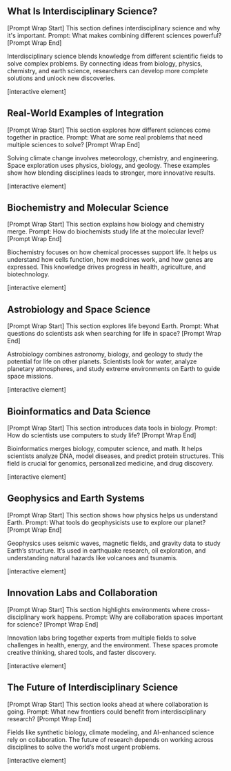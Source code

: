 ## What Is Interdisciplinary Science?

\[Prompt Wrap Start]
This section defines interdisciplinary science and why it's important. Prompt: What makes combining different sciences powerful?
\[Prompt Wrap End]

Interdisciplinary science blends knowledge from different scientific fields to solve complex problems. By connecting ideas from biology, physics, chemistry, and earth science, researchers can develop more complete solutions and unlock new discoveries.

\[interactive element]

## Real-World Examples of Integration

\[Prompt Wrap Start]
This section explores how different sciences come together in practice. Prompt: What are some real problems that need multiple sciences to solve?
\[Prompt Wrap End]

Solving climate change involves meteorology, chemistry, and engineering. Space exploration uses physics, biology, and geology. These examples show how blending disciplines leads to stronger, more innovative results.

\[interactive element]

## Biochemistry and Molecular Science

\[Prompt Wrap Start]
This section explains how biology and chemistry merge. Prompt: How do biochemists study life at the molecular level?
\[Prompt Wrap End]

Biochemistry focuses on how chemical processes support life. It helps us understand how cells function, how medicines work, and how genes are expressed. This knowledge drives progress in health, agriculture, and biotechnology.

\[interactive element]

## Astrobiology and Space Science

\[Prompt Wrap Start]
This section explores life beyond Earth. Prompt: What questions do scientists ask when searching for life in space?
\[Prompt Wrap End]

Astrobiology combines astronomy, biology, and geology to study the potential for life on other planets. Scientists look for water, analyze planetary atmospheres, and study extreme environments on Earth to guide space missions.

\[interactive element]

## Bioinformatics and Data Science

\[Prompt Wrap Start]
This section introduces data tools in biology. Prompt: How do scientists use computers to study life?
\[Prompt Wrap End]

Bioinformatics merges biology, computer science, and math. It helps scientists analyze DNA, model diseases, and predict protein structures. This field is crucial for genomics, personalized medicine, and drug discovery.

\[interactive element]

## Geophysics and Earth Systems

\[Prompt Wrap Start]
This section shows how physics helps us understand Earth. Prompt: What tools do geophysicists use to explore our planet?
\[Prompt Wrap End]

Geophysics uses seismic waves, magnetic fields, and gravity data to study Earth’s structure. It’s used in earthquake research, oil exploration, and understanding natural hazards like volcanoes and tsunamis.

\[interactive element]

## Innovation Labs and Collaboration

\[Prompt Wrap Start]
This section highlights environments where cross-disciplinary work happens. Prompt: Why are collaboration spaces important for science?
\[Prompt Wrap End]

Innovation labs bring together experts from multiple fields to solve challenges in health, energy, and the environment. These spaces promote creative thinking, shared tools, and faster discovery.

\[interactive element]

## The Future of Interdisciplinary Science

\[Prompt Wrap Start]
This section looks ahead at where collaboration is going. Prompt: What new frontiers could benefit from interdisciplinary research?
\[Prompt Wrap End]

Fields like synthetic biology, climate modeling, and AI-enhanced science rely on collaboration. The future of research depends on working across disciplines to solve the world’s most urgent problems.

\[interactive element]
